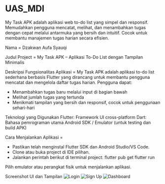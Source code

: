# UAS_MDI
My Task APK adalah aplikasi web to-do list yang simpel dan responsif. Memudahkan pengguna mencatat, melihat, dan menambahkan tugas dengan cepat melalui antarmuka yang bersih dan intuitif. Cocok untuk membantu manajemen tugas harian secara efisien.

Nama = Dzakwan Aufa Syauqi

Judul Project = My Task APK – Aplikasi To-Do List dengan Tampilan Minimalis

Deskripsi Fungsionalitas Aplikasi = My Task APK adalah aplikasi to-do list sederhana berbasis Flutter yang dirancang untuk membantu pengguna mencatat dan mengelola daftar tugas harian. Pengguna dapat:
- Menambahkan tugas baru melalui input di bagian bawah
- Melihat jumlah tugas yang tertunda
- Menikmati tampilan yang bersih dan responsif, cocok untuk penggunaan sehari-hari

Teknologi yang Digunakan
Flutter: Framework UI cross-platform
Dart: Bahasa pemrograman utama
Android SDK / Emulator (untuk testing dan build APK)

Cara Menjalankan Aplikasi =
- Pastikan telah menginstal Flutter SDK dan Android Studio/VS Code.
- Clone atau buka project di IDE pilihan.
- Jalankan perintah berikut di terminal project:
flutter pub get
flutter run

Pilih emulator atau perangkat fisik untuk menjalankan aplikasi.

Screenshot UI dan Tampilan
![Login](./assets/)
![Sign Up](./assets/)
![Dashboard](./assets/)
